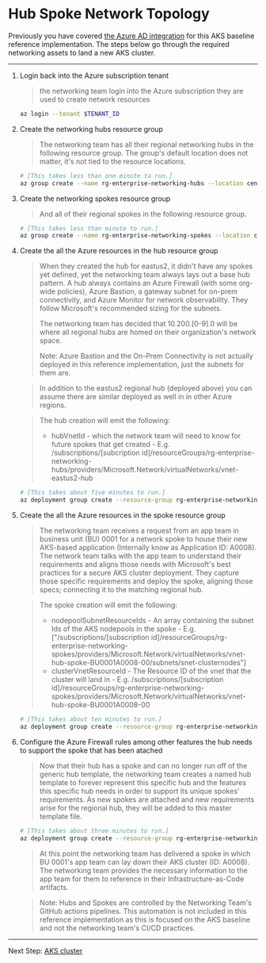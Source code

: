 # Hub Spoke Network Topology

Previously you have covered [the Azure AD integration](./02-aad) for this AKS baseline
reference implementation. The steps below go through the required  networking assets
to land a new AKS cluster.

---

1. Login back into the Azure subscription tenant

   > the networking team login into the Azure subscription they are used to create
   > network resources

   ```bash
   az login --tenant $TENANT_ID
   ```

1. Create the networking hubs resource group

   > The networking team has all their regional networking hubs in the following resource group.
   > The group's default location does not matter, it's not tied to the resource locations.

   ```bash
   # [This takes less than one minute to run.]
   az group create --name rg-enterprise-networking-hubs --location centralus
   ```

1. Create the networking spokes resource group

   > And all of their regional spokes in the following resource group.

   ```bash
   # [This takes less than minute to run.]
   az group create --name rg-enterprise-networking-spokes --location centralus
   ```

1. Create the all the Azure resources in the hub resource group

   > When they created the hub for eastus2, it didn't have any spokes yet defined, yet the networking
   > team always lays out a base hub pattern. A hub always contains an Azure Firewall (with some org-wide
   > policies), Azure Bastion, a gateway subnet for on-prem connectivity, and Azure Monitor for network
   > observability. They follow Microsoft's recommended sizing for the subnets.
   >
   > The networking team has decided that 10.200.[0-9].0 will be where all regional hubs are homed
   > on their organization's network space.
   >
   > Note: Azure Bastion and the On-Prem Connectivity is not actually deployed in this reference
   > implementation, just the subnets for them are.

   > In addition to the eastus2 regional hub (deployed above) you can assume there are similar deployed as well in
   > in other Azure regions.

   > The hub creation will emit the following:
   > * hubVnetId - which the network team will need to know for future spokes that get created
   >             - E.g. /subscriptions/[subcription id]/resourceGroups/rg-enterprise-networking-hubs/providers/Microsoft.Network/virtualNetworks/vnet-eastus2-hub

   ```bash
   # [This takes about five minutes to run.]
   az deployment group create --resource-group rg-enterprise-networking-hubs --template-file ../../networking/hub-default.json --parameters location=eastus2
   ```

1. Create the all the Azure resources in the spoke resource group

   > The networking team receives a request from an app team in business unit (BU) 0001 for a network
   > spoke to house their new AKS-based application (Internally know as Application ID: A0008). The
   > network team talks with the app team to understand their requirements and aligns those needs with
   > Microsoft's best practices for a secure AKS cluster deployment. They capture those specific
   > requirements and deploy the spoke, aligning those specs; connecting it to the matching regional hub.

   > The spoke creation will emit the following:
   > * nodepoolSubnetResourceIds - An array containing the subnet Ids of the AKS nodepools in the spoke
   >           - E.g. ["/subscriptions/[subscription id]/resourceGroups/rg-enterprise-networking-spokes/providers/Microsoft.Network/virtualNetworks/vnet-hub-spoke-BU0001A0008-00/subnets/snet-clusternodes"]
   > * clusterVnetResourceId - The Resource ID of the vnet that the cluster will land in
   >           - E.g. /subscriptions/[subscription id]/resourceGroups/rg-enterprise-networking-spokes/providers/Microsoft.Network/virtualNetworks/vnet-hub-spoke-BU0001A0008-00

   ```bash
   # [This takes about ten minutes to run.]
   az deployment group create --resource-group rg-enterprise-networking-spokes --template-file ../../networking/spoke-BU0001A0008.json --parameters location=eastus2 hubVnetResourceId="/subscriptions/[subscription id]/resourceGroups/rg-enterprise-networking-hubs/providers/Microsoft.Network/virtualNetworks/vnet-eastus2-hub"
   ```

1. Configure the Azure Firewall rules among other features the hub needs to
   support the spoke that has been atached

   > Now that their hub has a spoke and can no longer run off of the generic hub template, the networking
   > team creates a named hub template to forever represent this specific hub and the features this specific
   > hub needs in order to support its unique spokes' requirements. As new spokes are attached and new
   > requirements arise for the regional hub, they will be added to this master template file.

   ```bash
   # [This takes about three minutes to run.]
   az deployment group create --resource-group rg-enterprise-networking-hubs --template-file ../../networking/hub-regionA.json --parameters location=eastus2 nodepoolSubnetResourceIds="['/subscriptions/[subscription id]/resourceGroups/rg-enterprise-networking-spokes/providers/Microsoft.Network/virtualNetworks/vnet-hub-spoke-BU0001A0008-00/subnets/snet-clusternodes']"
   ```

   > At this point the networking team has delivered a spoke in which BU 0001's app team can lay down
   > their AKS cluster (ID: A0008). The networking team provides the necessary information to the app team
   > for them to reference in their Infrastructure-as-Code artifacts.

   > Note: Hubs and Spokes are controlled by the Networking Team's GitHub actions pipelines. This automation
   > is not included in this reference implementation as this is focused on the AKS baseline and not the networking
   > team's CI/CD practices.
---
Next Step: [AKS cluster](./04-aks-cluster.md)
